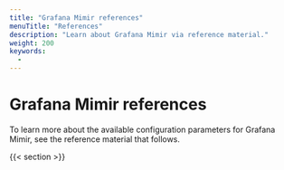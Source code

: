 ```yaml
---
title: "Grafana Mimir references"
menuTitle: "References"
description: "Learn about Grafana Mimir via reference material."
weight: 200
keywords:
  -
---
```


# Grafana Mimir references

To learn more about the available configuration parameters for Grafana Mimir, see the reference material that follows.

{{< section >}}
